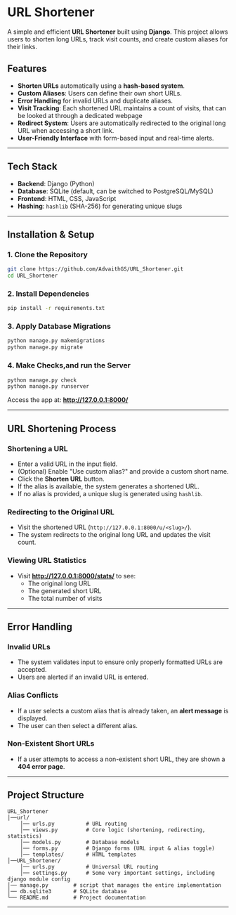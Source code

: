 # URL Shortener

A simple and efficient **URL Shortener** built using **Django**. This project allows users to shorten long URLs, track visit counts, and create custom aliases for their links.

## Features
- **Shorten URLs** automatically using a **hash-based system**.
- **Custom Aliases**: Users can define their own short URLs.
- **Error Handling** for invalid URLs and duplicate aliases.
- **Visit Tracking**: Each shortened URL maintains a count of visits, that can be looked at through a dedicated webpage
- **Redirect System**: Users are automatically redirected to the original long URL when accessing a short link.
- **User-Friendly Interface** with form-based input and real-time alerts.

---

## Tech Stack
- **Backend**: Django (Python)
- **Database**: SQLite (default, can be switched to PostgreSQL/MySQL)
- **Frontend**: HTML, CSS, JavaScript
- **Hashing**: `hashlib` (SHA-256) for generating unique slugs

---

## Installation & Setup

### 1. Clone the Repository
```sh
git clone https://github.com/AdvaithGS/URL_Shortener.git
cd URL_Shortener
```

### 2. Install Dependencies
```sh
pip install -r requirements.txt
```

### 3. Apply Database Migrations
```sh
python manage.py makemigrations
python manage.py migrate
```

### 4. Make Checks,and run the Server
```sh
python manage.py check
python manage.py runserver
```
Access the app at: **http://127.0.0.1:8000/**

---

## URL Shortening Process

### Shortening a URL
- Enter a valid URL in the input field.
- (Optional) Enable "Use custom alias?" and provide a custom short name.
- Click the **Shorten URL** button.
- If the alias is available, the system generates a shortened URL.
- If no alias is provided, a unique slug is generated using `hashlib`.

### Redirecting to the Original URL
- Visit the shortened URL (`http://127.0.0.1:8000/u/<slug>/`).
- The system redirects to the original long URL and updates the visit count.

### Viewing URL Statistics
- Visit **http://127.0.0.1:8000/stats/** to see:
  - The original long URL
  - The generated short URL
  - The total number of visits

---

## Error Handling
### **Invalid URLs**
- The system validates input to ensure only properly formatted URLs are accepted.
- Users are alerted if an invalid URL is entered.

### **Alias Conflicts**
- If a user selects a custom alias that is already taken, an **alert message** is displayed.
- The user can then select a different alias.

### **Non-Existent Short URLs**
- If a user attempts to access a non-existent short URL, they are shown a **404 error page**.

---

## Project Structure
```
URL_Shortener
│──url/
    │── urls.py          # URL routing
    │── views.py         # Core logic (shortening, redirecting, statistics)
    │── models.py        # Database models
    │── forms.py         # Django forms (URL input & alias toggle)
    │── templates/       # HTML templates
│──URL_Shortener/
    │── urls.py          # Universal URL routing
    │── settings.py      # Some very important settings, including django module config
│── manage.py        # script that manages the entire implementation 
│── db.sqlite3       # SQLite database
└── README.md        # Project documentation
```

---
